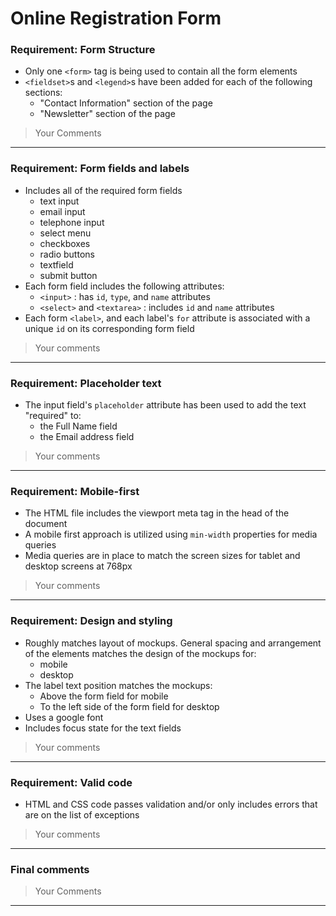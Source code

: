 # Online Registration Form

### **Requirement:** Form Structure

* Only one `<form>` tag is being used to contain all the form elements
* `<fieldset>`s and `<legend>`s have been added for each of the following sections:
  * "Contact Information" section of the page
  * "Newsletter" section of the page

> Your Comments

---

### **Requirement:** Form fields and labels

* Includes all of the required form fields
  * text input
  * email input
  * telephone input
  * select menu
  * checkboxes
  * radio buttons
  * textfield
  * submit button
* Each form field includes the following attributes:
  * `<input>` : has `id`, `type`, and `name` attributes
  * `<select>` and `<textarea>` : includes `id` and `name` attributes
* Each form `<label>`, and each label's `for` attribute is associated with a unique `id` on its corresponding form field

> Your comments

---

### **Requirement:** Placeholder text

* The input field's `placeholder` attribute has been used to add the text "required" to:
  * the Full Name field
  * the Email address field

> Your comments

---

### **Requirement:** Mobile-first

* The HTML file includes the viewport meta tag in the head of the document
* A mobile first approach is utilized using `min-width` properties for media queries
* Media queries are in place to match the screen sizes for tablet and desktop screens at 768px

> Your comments

---

### **Requirement:** Design and styling

* Roughly matches layout of mockups. General spacing and arrangement of the elements matches the design of the mockups for:
  * mobile
  * desktop
* The label text position matches the mockups:
  * Above the form field for mobile
  * To the left side of the form field for desktop
* Uses a google font
* Includes focus state for the text fields

> Your comments

---

### **Requirement:** Valid code

* HTML and CSS code passes validation and/or only includes errors that are on the list of exceptions

> Your comments

---

### Final comments

> Your Comments

---

